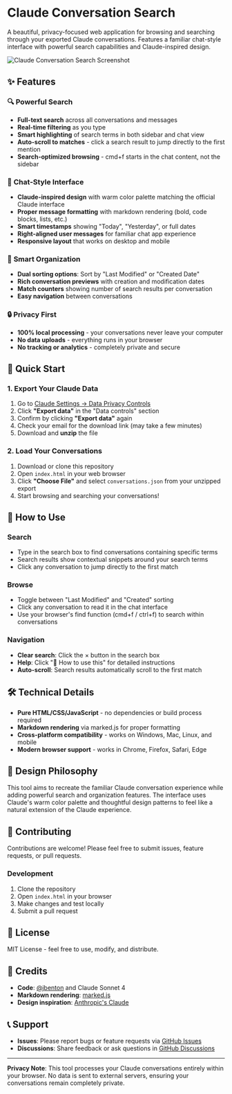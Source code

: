 # Claude Conversation Search

A beautiful, privacy-focused web application for browsing and searching through your exported Claude conversations. Features a familiar chat-style interface with powerful search capabilities and Claude-inspired design.

![Claude Conversation Search Screenshot](screenshot.png)

## ✨ Features

### 🔍 **Powerful Search**
- **Full-text search** across all conversations and messages
- **Real-time filtering** as you type
- **Smart highlighting** of search terms in both sidebar and chat view
- **Auto-scroll to matches** - click a search result to jump directly to the first mention
- **Search-optimized browsing** - cmd+f starts in the chat content, not the sidebar

### 💬 **Chat-Style Interface**
- **Claude-inspired design** with warm color palette matching the official Claude interface
- **Proper message formatting** with markdown rendering (bold, code blocks, lists, etc.)
- **Smart timestamps** showing "Today", "Yesterday", or full dates
- **Right-aligned user messages** for familiar chat app experience
- **Responsive layout** that works on desktop and mobile

### 📁 **Smart Organization**
- **Dual sorting options**: Sort by "Last Modified" or "Created Date"
- **Rich conversation previews** with creation and modification dates
- **Match counters** showing number of search results per conversation
- **Easy navigation** between conversations

### 🔒 **Privacy First**
- **100% local processing** - your conversations never leave your computer
- **No data uploads** - everything runs in your browser
- **No tracking or analytics** - completely private and secure

## 🚀 Quick Start

### 1. Export Your Claude Data
1. Go to [Claude Settings → Data Privacy Controls](https://claude.ai/settings/data-privacy-controls)
2. Click **"Export data"** in the "Data controls" section
3. Confirm by clicking **"Export data"** again
4. Check your email for the download link (may take a few minutes)
5. Download and **unzip** the file

### 2. Load Your Conversations
1. Download or clone this repository
2. Open `index.html` in your web browser
3. Click **"Choose File"** and select `conversations.json` from your unzipped export
4. Start browsing and searching your conversations!

## 📖 How to Use

### **Search**
- Type in the search box to find conversations containing specific terms
- Search results show contextual snippets around your search terms
- Click any conversation to jump directly to the first match

### **Browse**
- Toggle between "Last Modified" and "Created" sorting
- Click any conversation to read it in the chat interface
- Use your browser's find function (cmd+f / ctrl+f) to search within conversations

### **Navigation**
- **Clear search**: Click the × button in the search box
- **Help**: Click "📖 How to use this" for detailed instructions
- **Auto-scroll**: Search results automatically scroll to the first match

## 🛠 Technical Details

- **Pure HTML/CSS/JavaScript** - no dependencies or build process required
- **Markdown rendering** via marked.js for proper formatting
- **Cross-platform compatibility** - works on Windows, Mac, Linux, and mobile
- **Modern browser support** - works in Chrome, Firefox, Safari, Edge

## 🎨 Design Philosophy

This tool aims to recreate the familiar Claude conversation experience while adding powerful search and organization features. The interface uses Claude's warm color palette and thoughtful design patterns to feel like a natural extension of the Claude experience.

## 🤝 Contributing

Contributions are welcome! Please feel free to submit issues, feature requests, or pull requests.

### Development
1. Clone the repository
2. Open `index.html` in your browser
3. Make changes and test locally
4. Submit a pull request

## 📄 License

MIT License - feel free to use, modify, and distribute.

## 🙏 Credits

- **Code**: [@jbenton](https://github.com/jbenton) and Claude Sonnet 4
- **Markdown rendering**: [marked.js](https://marked.js.org/)
- **Design inspiration**: [Anthropic's Claude](https://claude.ai)

## 📞 Support

- **Issues**: Please report bugs or feature requests via [GitHub Issues](../../issues)
- **Discussions**: Share feedback or ask questions in [GitHub Discussions](../../discussions)

---

**Privacy Note**: This tool processes your Claude conversations entirely within your browser. No data is sent to external servers, ensuring your conversations remain completely private.